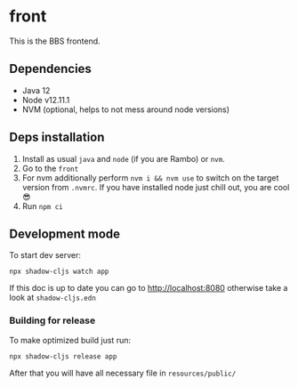 # front

This is the BBS frontend.


## Dependencies

* Java 12
* Node v12.11.1
* NVM (optional, helps to not mess around node versions)


## Deps installation

1. Install as usual `java` and `node` (if you are Rambo) or `nvm`.
2. Go to the `front`
2. For nvm additionally perform `nvm i && nvm use` to switch on the target version from `.nvmrc`. If you have installed node just chill out, you are cool :sunglasses:
3. Run `npm ci`


## Development mode

To start dev server:

```
npx shadow-cljs watch app
```

If this doc is up to date you can go to [http://localhost:8080](http://localhost:8080) otherwise take a look at `shadow-cljs.edn`


### Building for release

To make optimized build just run:

```
npx shadow-cljs release app
```

After that you will have all necessary file in `resources/public/`
